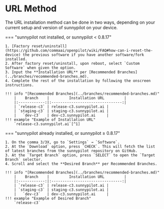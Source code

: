 # URL Method

The URL installation method can be done in two ways, depending on your current setup and version of sunnypilot on your device.

=== "sunnypilot not installed, or sunnypilot < 0.8.17"

    1. [Factory reset/uninstall](https://github.com/commaai/openpilot/wiki/FAQ#how-can-i-reset-the-device) the previous software if you have another software/fork installed.
    2. After factory reset/uninstall, upon reboot, select `Custom Software` when given the option.
    3. Input the **Installation URL** per [Recommended Branches](../branches/recommended-branches.md).
    4. Complete the rest of the installation by following the onscreen instructions.

    !!! info "[Recommended Branches](../branches/recommended-branches.md)"
        |    Branch    |         Installation URL         |
        |:------------:|:--------------------------------:|
        | `release-c3` | release-c3.sunnypilot.ai |
        | `staging-c3` | staging-c3.sunnypilot.ai |
        |   `dev-c3`   | dev-c3.sunnypilot.ai     |
    !!! example "Example of Installation URL"
        `release-c3.sunnypilot.ai`[^1]

=== "sunnypilot already installed, or sunnypilot ≥ 0.8.17"

    1. On the comma 3/3X, go to `Settings` → `Software`.
    2. At the `Download` option, press `CHECK`. This will fetch the list of latest branches from the sunnypilot repository on GitHub.
    3. At the `Target Branch` option, press `SELECT` to open the `Target Branch` selector.
    4. Scroll and select the **Desired Branch** per Recommended Branches.

    !!! info "[Recommended Branches](../branches/recommended-branches.md)"
        |    Branch    |         Installation URL         |
        |:------------:|:--------------------------------:|
        | `release-c3` | release-c3.sunnypilot.ai |
        | `staging-c3` | staging-c3.sunnypilot.ai |
        |   `dev-c3`   | dev-c3.sunnypilot.ai     |
    !!! example "Example of Desired Branch"
        `release-c3`

[^1]: Shortened URL for convenience. Full URL is `smiskol.com/fork/sunnyhaibin/release-c3`.
